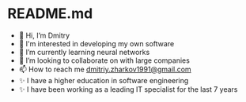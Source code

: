 # README.md
- 👋 Hi, I’m Dmitry
- 👀 I'm interested in developing my own software
- 🌱 I’m currently learning neural networks
- 💞️ I’m looking to collaborate on with large companies 
- 📫 How to reach me dmitriy.zharkov1991@gmail.com
- ✨ I have a higher education in software engineering
- ✨ I have been working as a leading IT specialist for the last 7 years
